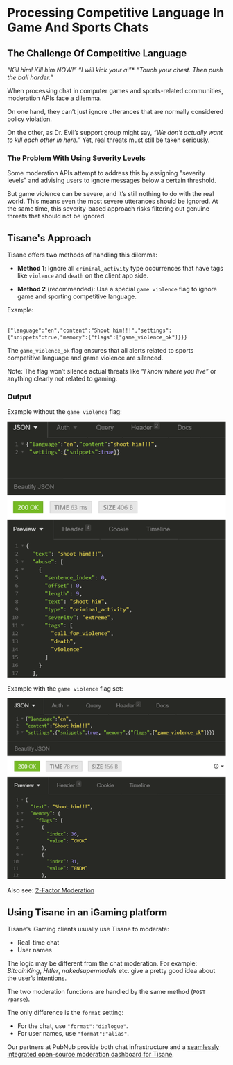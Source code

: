 # Processing Competitive Language In Game And Sports Chats 

## The Challenge Of Competitive Language

*“Kill him! Kill him NOW!”*
*“I will kick your a*!”*
*“Touch your chest. Then push the ball harder.”*

When processing chat in computer games and sports-related communities, moderation APIs face a dilemma. 

On one hand, they can’t just ignore utterances that are normally considered policy violation. 

On the other, as Dr. Evil’s support group might say, *“We don’t actually want to kill each other in here.”*  Yet, real threats must still be taken seriously.

### The Problem With Using Severity Levels

Some moderation APIs attempt to address this by assigning "severity levels" and advising users to ignore messages below a certain threshold.

But game violence can be severe, and it’s still nothing to do with the real world.  This means even the most severe utterances should be ignored. At the same time, this severity-based approach risks filtering out genuine threats that should not be ignored.

## Tisane's Approach

Tisane offers two methods of handling this dilemma:

- **Method 1**: Ignore all `criminal_activity` type occurrences that have tags like `violence` and `death` on the client app side.

- **Method 2** (recommended): Use a special `game violence` flag to ignore game and sporting competitive language.

Example:

```

{"language":"en","content":"Shoot him!!!","settings":{"snippets":true,"memory":{"flags":["game_violence_ok"]}}}

```
The `game_violence_ok` flag ensures that all alerts related to sports competitive language and game violence are silenced. 

Note: The flag won’t silence actual threats like *“I know where you live”* or anything clearly not related to gaming.

### Output

Example without the `game violence` flag:

![tisaneShootHimNoGVOK.png](/images/tisaneShootHimNoGVOK.png)

Example with the  `game violence` flag set:

![tisaneGvOk.png](/images/tisaneGvOk.png)

Also see: [2-Factor Moderation](../abuse/whatis2fm.md)

##  Using Tisane in an iGaming platform

Tisane’s iGaming clients usually use Tisane to moderate:

- Real-time chat
- User names

The logic may be different from the chat moderation. For example:  *BitcoinKing*, *Hitler*, *nakedsupermodels* etc. give a pretty good idea about the user’s intentions.

The two moderation functions are handled by the same method (`POST /parse`). 

The only difference is the `format` setting:

- For the chat, use `"format":"dialogue"`. 
- For user names, use `"format":"alias"`.

Our partners at PubNub provide both chat infrastructure and a [seamlessly integrated open-source moderation dashboard for Tisane](https://www.pubnub.com/demos/moderation-dashboard/).

